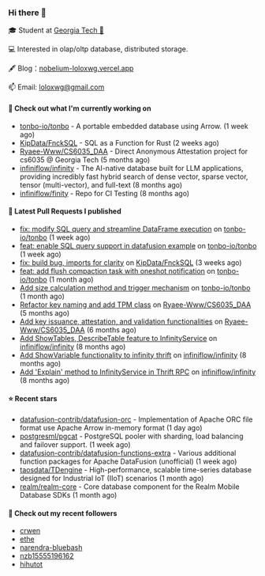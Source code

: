 ### Hi there 👋


 
🎓 Student at [Georgia Tech 🐝](https://www.gatech.edu/)

💻 Interested in olap/oltp database, distributed storage.

🖋 Blog：[nobelium-loloxwg.vercel.app](https://nobelium-loloxwg.vercel.app/)



📫 Email: [loloxwg@gmail.com](mailto:loloxwg@gmail.com)



#### 👷 Check out what I'm currently working on

- [tonbo-io/tonbo](https://github.com/tonbo-io/tonbo) - A portable embedded database using Arrow. (1 week ago)
- [KipData/FnckSQL](https://github.com/KipData/FnckSQL) - SQL as a Function for Rust (2 weeks ago)
- [Ryaee-Www/CS6035_DAA](https://github.com/Ryaee-Www/CS6035_DAA) - Direct Anonymous Attestation project for cs6035 @ Georgia Tech (5 months ago)
- [infiniflow/infinity](https://github.com/infiniflow/infinity) - The AI-native database built for LLM applications, providing incredibly fast hybrid search of dense vector, sparse vector, tensor (multi-vector), and full-text (8 months ago)
- [infiniflow/finity](https://github.com/infiniflow/finity) - Repo for CI Testing (8 months ago)

#### 🔨 Latest Pull Requests I published

- [fix: modify SQL query and streamline DataFrame execution](https://github.com/tonbo-io/tonbo/pull/171) on [tonbo-io/tonbo](https://github.com/tonbo-io/tonbo) (1 week ago)
- [feat: enable SQL query support in datafusion example](https://github.com/tonbo-io/tonbo/pull/169) on [tonbo-io/tonbo](https://github.com/tonbo-io/tonbo) (1 week ago)
- [fix: build bug, imports for clarity](https://github.com/KipData/FnckSQL/pull/222) on [KipData/FnckSQL](https://github.com/KipData/FnckSQL) (3 weeks ago)
- [feat: add flush compaction task with oneshot notification](https://github.com/tonbo-io/tonbo/pull/114) on [tonbo-io/tonbo](https://github.com/tonbo-io/tonbo) (1 month ago)
- [Add size calculation method and trigger mechanism](https://github.com/tonbo-io/tonbo/pull/68) on [tonbo-io/tonbo](https://github.com/tonbo-io/tonbo) (1 month ago)
- [Refactor key naming and add TPM class](https://github.com/Ryaee-Www/CS6035_DAA/pull/2) on [Ryaee-Www/CS6035_DAA](https://github.com/Ryaee-Www/CS6035_DAA) (5 months ago)
- [Add key issuance, attestation, and validation functionalities](https://github.com/Ryaee-Www/CS6035_DAA/pull/1) on [Ryaee-Www/CS6035_DAA](https://github.com/Ryaee-Www/CS6035_DAA) (6 months ago)
- [Add ShowTables, DescribeTable feature to InfinityService](https://github.com/infiniflow/infinity/pull/537) on [infiniflow/infinity](https://github.com/infiniflow/infinity) (8 months ago)
- [Add ShowVariable functionality to infinity thrift](https://github.com/infiniflow/infinity/pull/536) on [infiniflow/infinity](https://github.com/infiniflow/infinity) (8 months ago)
- [Add &#39;Explain&#39; method to InfinityService in Thrift RPC](https://github.com/infiniflow/infinity/pull/532) on [infiniflow/infinity](https://github.com/infiniflow/infinity) (8 months ago)

#### ⭐ Recent stars

- [datafusion-contrib/datafusion-orc](https://github.com/datafusion-contrib/datafusion-orc) - Implementation of Apache ORC file format use Apache Arrow in-memory format (1 day ago)
- [postgresml/pgcat](https://github.com/postgresml/pgcat) - PostgreSQL pooler with sharding, load balancing and failover support. (1 week ago)
- [datafusion-contrib/datafusion-functions-extra](https://github.com/datafusion-contrib/datafusion-functions-extra) - Various additional function packages for Apache DataFusion (unofficial) (1 week ago)
- [taosdata/TDengine](https://github.com/taosdata/TDengine) - High-performance, scalable time-series database designed for Industrial IoT (IIoT) scenarios (1 month ago)
- [realm/realm-core](https://github.com/realm/realm-core) - Core database component for the Realm Mobile Database SDKs (1 month ago)

#### 👯 Check out my recent followers

- [crwen](https://github.com/crwen)
- [ethe](https://github.com/ethe)
- [narendra-bluebash](https://github.com/narendra-bluebash)
- [nzb15555196162](https://github.com/nzb15555196162)
- [hihutot](https://github.com/hihutot)

